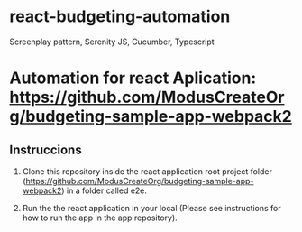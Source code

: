 # react-budgeting-automation
Screenplay pattern, Serenity JS, Cucumber, Typescript

# Automation for react Aplication: https://github.com/ModusCreateOrg/budgeting-sample-app-webpack2

## Instruccions 

1. Clone this repository inside the react application root project folder (https://github.com/ModusCreateOrg/budgeting-sample-app-webpack2) in a folder called e2e.

2. Run the the react application in your local (Please see instructions for how to run the app in the app repository).

